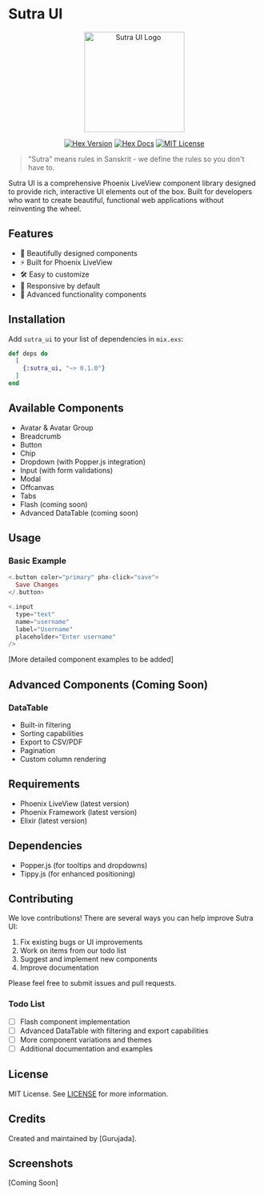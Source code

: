 # Sutra UI

<p align="center">
  <img src="[path-to-your-logo]" alt="Sutra UI Logo" width="200"/>
</p>

<p align="center">
  <a href="https://hex.pm/packages/sutra_ui"><img alt="Hex Version" src="https://img.shields.io/hexpm/v/sutra_ui.svg"/></a>
  <a href="https://hexdocs.pm/sutra_ui"><img alt="Hex Docs" src="https://img.shields.io/badge/hex-docs-lightgreen.svg"/></a>
  <a href="https://opensource.org/licenses/MIT"><img alt="MIT License" src="https://img.shields.io/badge/License-MIT-blue.svg"/></a>
</p>

> "Sutra" means rules in Sanskrit - we define the rules so you don't have to.

Sutra UI is a comprehensive Phoenix LiveView component library designed to provide rich, interactive UI elements out of the box. Built for developers who want to create beautiful, functional web applications without reinventing the wheel.

## Features

- 🎨 Beautifully designed components
- ⚡️ Built for Phoenix LiveView
- 🛠 Easy to customize
- 📱 Responsive by default
- 🔧 Advanced functionality components

## Installation

Add `sutra_ui` to your list of dependencies in `mix.exs`:

```elixir
def deps do
  [
    {:sutra_ui, "~> 0.1.0"}
  ]
end
```

## Available Components

- Avatar & Avatar Group
- Breadcrumb
- Button
- Chip
- Dropdown (with Popper.js integration)
- Input (with form validations)
- Modal
- Offcanvas
- Tabs
- Flash (coming soon)
- Advanced DataTable (coming soon)

## Usage

### Basic Example

```elixir
<.button color="primary" phx-click="save">
  Save Changes
</.button>

<.input
  type="text"
  name="username"
  label="Username"
  placeholder="Enter username"
/>
```

[More detailed component examples to be added]

## Advanced Components (Coming Soon)

### DataTable
- Built-in filtering
- Sorting capabilities
- Export to CSV/PDF
- Pagination
- Custom column rendering

## Requirements

- Phoenix LiveView (latest version)
- Phoenix Framework (latest version)
- Elixir (latest version)

## Dependencies

- Popper.js (for tooltips and dropdowns)
- Tippy.js (for enhanced positioning)

## Contributing

We love contributions! There are several ways you can help improve Sutra UI:

1. Fix existing bugs or UI improvements
2. Work on items from our todo list
3. Suggest and implement new components
4. Improve documentation

Please feel free to submit issues and pull requests.

### Todo List

- [ ] Flash component implementation
- [ ] Advanced DataTable with filtering and export capabilities
- [ ] More component variations and themes
- [ ] Additional documentation and examples

## License

MIT License. See [LICENSE](LICENSE) for more information.

## Credits

Created and maintained by [Gurujada].

## Screenshots

[Coming Soon]
